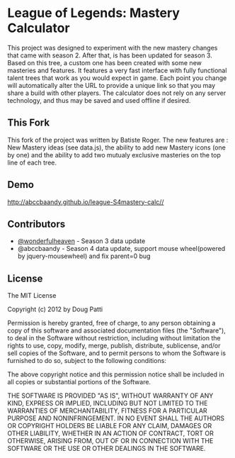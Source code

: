 League of Legends:  Mastery Calculator
======================================

This project was designed to experiment with the new mastery changes that came
with season 2. After that, is has been updated for season 3.
Based on this tree, a custom one has been created with some new masteries and features.
It features a very fast interface with fully functional talent trees that work as you would expect in
game. Each point you change will automatically alter the URL to provide a unique
link so that you may share a build with other players. The calculator does not
rely on any server technology, and thus may be saved and used offline if
desired.

This Fork
---------

This fork of the project was written by Batiste Roger.
The new features are : New Mastery ideas (see data.js), the ability to add new Mastery icons (one by one) and the ability to add two mutualy exclusive masteries on the top line of each tree.

Demo
----

<http://abccbaandy.github.io/league-S4mastery-calc//>

Contributors
------------

* [@wonderfulheaven](https://twitter.com/wonderfulheaven) - Season 3 data update
* @abccbaandy - Season 4 data update, support mouse wheel(powered by jquery-mousewheel) and fix parent=0 bug

License
-------

The MIT License

Copyright (c) 2012 by Doug Patti

Permission is hereby granted, free of charge, to any person obtaining a copy
of this software and associated documentation files (the "Software"), to deal
in the Software without restriction, including without limitation the rights
to use, copy, modify, merge, publish, distribute, sublicense, and/or sell
copies of the Software, and to permit persons to whom the Software is
furnished to do so, subject to the following conditions:

The above copyright notice and this permission notice shall be included in
all copies or substantial portions of the Software.

THE SOFTWARE IS PROVIDED "AS IS", WITHOUT WARRANTY OF ANY KIND, EXPRESS OR
IMPLIED, INCLUDING BUT NOT LIMITED TO THE WARRANTIES OF MERCHANTABILITY,
FITNESS FOR A PARTICULAR PURPOSE AND NONINFRINGEMENT. IN NO EVENT SHALL THE
AUTHORS OR COPYRIGHT HOLDERS BE LIABLE FOR ANY CLAIM, DAMAGES OR OTHER
LIABILITY, WHETHER IN AN ACTION OF CONTRACT, TORT OR OTHERWISE, ARISING FROM,
OUT OF OR IN CONNECTION WITH THE SOFTWARE OR THE USE OR OTHER DEALINGS IN
THE SOFTWARE.
